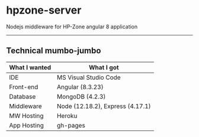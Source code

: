 # hpzone-server
Nodejs middleware for HP-Zone angular 8 application  

- - - -

## Technical mumbo-jumbo
What I wanted     | What I got
----------------- | --------------
IDE               | MS Visual Studio Code
Front-end         | Angular (8.3.23)
Database          | MongoDB (4.2.3)
Middleware        | Node (12.18.2), Express (4.17.1)
MW Hosting        | Heroku
App Hosting       | gh-pages